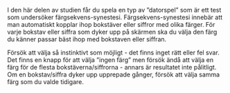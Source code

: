 I den här delen av studien får du spela en typ av ”datorspel” som är
ett test som undersöker färgsekvens-synestesi. Färgsekvens-synestesi
innebär att man automatiskt kopplar ihop bokstäver eller siffror med
olika färger. För varje bokstav eller siffra som dyker upp på skärmen
ska du välja den färg du känner passar bäst ihop med bokstaven eller
siffran.

Försök att välja så instinktivt som möjligt - det finns inget rätt
eller fel svar. Det finns en knapp för att välja ”ingen färg” men
försök ändå att välja en färg för de flesta bokstäverna/siffrorna -
annars är resultatet inte pålitligt. Om en bokstav/siffra dyker upp
upprepade gånger, försök att välja samma färg som du valde tidigare.
